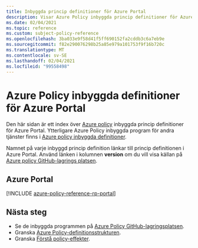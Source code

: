 ```yaml
---
title: Inbyggda princip definitioner för Azure Portal
description: Visar Azure Policy inbyggda princip definitioner för Azure Portal. Dessa inbyggda princip definitioner tillhandahåller vanliga metoder för att hantera dina Azure-resurser.
ms.date: 02/04/2021
ms.topic: reference
ms.custom: subject-policy-reference
ms.openlocfilehash: 3ba033e9f58d41f5ff690152fa2cddb3c6a7eb9e
ms.sourcegitcommit: f82e290076298b25a85e979a101753f9f16b720c
ms.translationtype: MT
ms.contentlocale: sv-SE
ms.lasthandoff: 02/04/2021
ms.locfileid: "99558498"
---
```

# <a name="azure-policy-built-in-definitions-for-azure-portal"></a>Azure Policy inbyggda definitioner för Azure Portal

Den här sidan är ett index över [Azure policy](../governance/policy/overview.md) inbyggda princip definitioner för Azure Portal. Ytterligare Azure Policy inbyggda program för andra tjänster finns i [Azure policy inbyggda definitioner](../governance/policy/samples/built-in-policies.md).

Namnet på varje inbyggd princip definition länkar till princip definitionen i Azure Portal. Använd länken i kolumnen **version** om du vill visa källan på [Azure policy GitHub-lagrings platsen](https://github.com/Azure/azure-policy).

## <a name="azure-portal"></a>Azure Portal

[!INCLUDE [azure-policy-reference-rp-portal](../../includes/policy/reference/byrp/microsoft.portal.md)]

## <a name="next-steps"></a>Nästa steg

- Se de inbyggda programmen på [Azure Policy GitHub-lagringsplatsen](https://github.com/Azure/azure-policy).
- Granska [Azure Policy-definitionsstrukturen](../governance/policy/concepts/definition-structure.md).
- Granska [Förstå policy-effekter](../governance/policy/concepts/effects.md).
